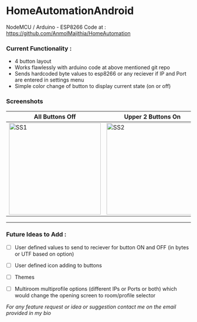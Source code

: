 # HomeAutomationAndroid

NodeMCU / Arduino - ESP8266 Code at : https://github.com/AnmolMajithia/HomeAutomation

### Current Functionality :
- 4 button layout
- Works flawlessly with arduino code at above mentioned git repo
- Sends hardcoded byte values to esp8266 or any reciever if IP and Port are entered in settings menu
- Simple color change of button to display current state (on or off)

### Screenshots
| All Buttons Off | Upper 2 Buttons On | Settings Page |
| --- | --- | --- |
| <img src="https://i.imgur.com/eOoZc66.jpg" alt="SS1" width="250" /> | <img src="https://i.imgur.com/Qo6dZxk.jpg" alt="SS2" width="250" /> | <img src="https://i.imgur.com/5Ei9405.jpg" alt="SS3" width="250" /> |

---

### Future Ideas to Add :
- [ ] User defined values to send to reciever for button ON and OFF (in bytes or UTF based on option)
- [ ] User defined icon adding to buttons
- [ ] Themes
- [ ] Multiroom multiprofile options (different IPs or Ports or both) which would change the opening screen to room/profile selector


*For any feature request or idea or suggestion contact me on the email provided in my bio*
